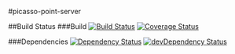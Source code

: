 #picasso-point-server

##Build Status
###Build
[![Build Status](https://travis-ci.org/acntech/picasso-point-server.svg?branch=develop)](https://travis-ci.org/acntech/picasso-point-server) [![Coverage Status](https://coveralls.io/repos/acntech/picasso-point-server/badge.png?branch=develop)](https://coveralls.io/r/acntech/picasso-point-server?branch=develop)

###Dependencies
[![Dependency Status](https://david-dm.org/acntech/picasso-point-server.svg)](https://david-dm.org/acntech/picasso-point-server) [![devDependency Status](https://david-dm.org/acntech/picasso-point-server/dev-status.svg)](https://david-dm.org/acntech/picasso-point-server#info=devDependencies)
